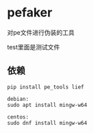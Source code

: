 # pefaker

对pe文件进行伪装的工具

test里面是测试文件

## 依赖
```
pip install pe_tools lief 

debian:
sudo apt install mingw-w64 

centos:
sudo dnf install mingw-w64 

```
